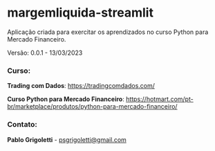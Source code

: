# margemliquida-streamlit

Aplicação criada para exercitar os aprendizados no curso Python para Mercado Financeiro.

Versão: 0.0.1 - 13/03/2023

### Curso:
**Trading com Dados**: https://tradingcomdados.com/

**Curso Python para Mercado Financeiro**: https://hotmart.com/pt-br/marketplace/produtos/python-para-mercado-financeiro/

### Contato:
**Pablo Grigoletti** - psgrigoletti@gmail.com
